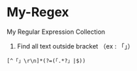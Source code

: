 # My-Regex
My Regular Expression Collection

1. Find all text outside bracket （ex : 「」）
```Regex
[^「」\r\n]*(?=(「.*?」|$))
```
